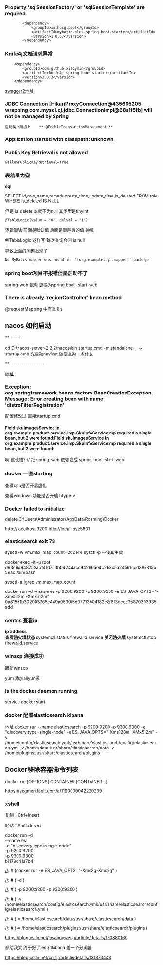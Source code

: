 ### Property 'sqlSessionFactory' or 'sqlSessionTemplate' are required
```pom
        <dependency>
            <groupId>in.hocg.boot</groupId>
            <artifactId>mybatis-plus-spring-boot-starter</artifactId>
            <version>1.0.57</version>
        </dependency>
```


### Knife4j文档请求异常
        <dependency>
            <groupId>com.github.xiaoymin</groupId>
            <artifactId>knife4j-spring-boot-starter</artifactId>
            <version>3.0.3</version>
        </dependency>

[swagger2地址](http://localhost:8201/doc.html#/home)

### JDBC Connection [HikariProxyConnection@435665205 wrapping com.mysql.cj.jdbc.ConnectionImpl@68a1f5fb] will not be managed by Spring
 `启动类上面加上    ** @EnableTransactionManagement **
 `


### Application started with classpath: unknown


### Public Key Retrieval is not allowed
 `&allowPublicKeyRetrieval=true`



### 表结果为空
 **sql**

 SELECT id,role_name,remark,create_time,update_time,is_deleted FROM role WHERE is_deleted IS NULL

但是 is_delete 本就不为null 其类型是tinyint

    @TableLogic(value = "0", delval = "1")
   逻辑删除 前面是默认值   后面是删除后的值
神坑

@TableLogic 这样写 每次查询会带  is null

导致上面的问题出现了


 `No MyBatis mapper was found in 
'[org.example.sys.mapper]' package
 `
 

### spring boot项目不报错但是启动不了
spring-web 依赖 更换为spring boot -start-web


### There is already 'regionController' bean method


@requestMapping 中有重复s
## nacos 如何启动
** -----

cd D:\nacos-server-2.2.2\nacos\bin
startup.cmd -m standalone。  -> startup.cmd   先启动navicat 随便查询一点什么 


** ------------------

[地址](http://localhost:8848/nacos/)


### Exception: org.springframework.beans.factory.BeanCreationException. Message: Error creating bean with name 'distroFilterRegistration'

配置修改过 直接startup.cmd  


#### Field skuImagesService in org.example.product.service.imp.SkuInfoServiceImp required a single bean, but 2 were found:Field skuImagesService in org.example.product.service.imp.SkuInfoServiceImp required a single bean, but 2 were found:
啊  这也错?  //
把 spring-web 依赖变成 spring-boot-start-web


### docker 一直starting 

查看cpu是否开启虚化

查看windows 功能是否开启 htype-v


###  Docker failed to initialize
delete C:\Users\Administrator\AppData\Roaming\Docker 


http://localhost:9200
http://localhost:5601


### elasticsearch exit 78
sysctl -w vm.max_map_count=262144
sysctl ‐p --使其生效

docker exec -it -u root d63c9d948753ab141d753b0424dacc942965e4c263c5a24561ccd385815b59ac /bin/bash

sysctl -a |grep vm.max_map_count

docker run -d --name es -p 9200:9200 -p 9300:9300 -e ES_JAVA_OPTS="-Xms512m -Xmx512m" 0a61551b302003765c449a9530f5d07713b04182c8f8f3dccd35870303935add


### centos 查看ip 
**ip address**  
**查看防火墙状态** systemctl status firewalld.service
**关闭防火墙** systemctl stop firewalld.service

### winscp 连接成功
跟新winscp

yum 添加aliyun源

### Is the docker daemon running 
service docker start

### docker 配置elasticsearch kibana
[地址](https://zhuanlan.zhihu.com/p/610935604)
docker run --name elasticsearch -p 9200:9200 -p 9300:9300 -e "discovery.type=single-node"
-e ES_JAVA_OPTS="-Xms128m -XMx512m" -v /home/config/elasticsearch.yml:/usr/share/elasticsearch/config/elasticsearch.yml
-v /home/data:/usr/share/elasticsearch/data -v /home/plugins:/usr/share/elasticsearch/plugins

## Docker移除容器命令列表

docker rm [OPTIONS] CONTAINER [CONTAINER...]

https://segmentfault.com/a/1190000042220239
### xshell
复制：Ctrl+Insert

粘贴：Shift+Insert

docker run -d \
--name es \
-e "discovery.type=single-node" \
-p 9200:9200 \
-p 9300:9300 \
b1179d41a7b4




[//]: # (docker run -e ES_JAVA_OPTS="-Xms2g-Xms2g" \)

[//]: # (   -d \)

[//]: # (   -p 9200:9200 -p 9300:9300  \)

[//]: # (   -v /home/elasticsearch/config/elasticsearch.yml:/usr/share/elasticsearch/config/elasticsearch.yml \)

[//]: # (-v /home/elasticsearch/data:/usr/share/elasticsearch/data \)

[//]: # (-v /home/elasticsearch/plugins:/usr/share/elasticsearch/plugins \)

[//]: # (   -v /root/ES/data:/usr/share/elasticsearch/data  --name ES b1179d41a7b4 )

https://blog.csdn.net/javaboyweng/article/details/130880160


都给我哭 终于好了 es 和kibana 差一个分词器

https://blog.csdn.net/cn_ljr/article/details/131873443